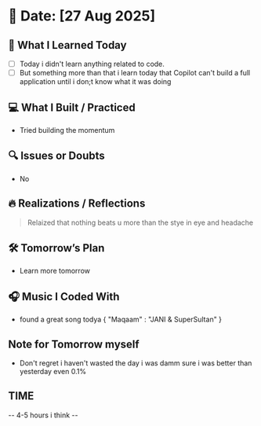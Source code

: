# 📅 Date: [27 Aug 2025]

## 🧠 What I Learned Today

- [ ] Today i didn't learn anything related to code.
- [ ] But something more than that i learn today that Copilot can't build a full application until i don;t know what it was doing

## 💻 What I Built / Practiced

- Tried building the momentum

## 🔍 Issues or Doubts

- No

## 🔥 Realizations / Reflections

> Relaized that nothing beats u more than the stye in eye and headache

## 🛠 Tomorrow’s Plan

- Learn more tomorrow

## 🎧 Music I Coded With

- found a great song todya {
  "Maqaam" : "JANI & SuperSultan"
  }

## Note for Tomorrow myself

- Don't regret i haven't wasted the day i was damm sure i was better than yesterday even 0.1%

## TIME

-- 4-5 hours i think --
